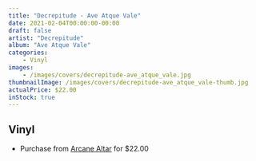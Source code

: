 ```yaml
---
title: "Decrepitude - Ave Atque Vale"
date: 2021-02-04T00:00:00-00:00
draft: false
artist: "Decrepitude"
album: "Ave Atque Vale"
categories:
    - Vinyl
images:
    - /images/covers/decrepitude-ave_atque_vale.jpg
thumbnailImage: /images/covers/decrepitude-ave_atque_vale-thumb.jpg
actualPrice: $22.00
inStock: true
---
```


## Vinyl
* Purchase from [Arcane Altar](https://arcanealtar.bigcartel.com/product/decrepitude-ave-atque-vale-12-lp) for $22.00
